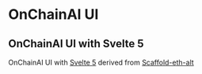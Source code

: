 # OnChainAI UI

## OnChainAI UI with Svelte 5

OnChainAI UI with [Svelte 5](https://svelte.dev/blog/svelte-5-release-candidate) derived from [Scaffold-eth-alt](https://github.com/zapaz/scaffold-eth-alt)



